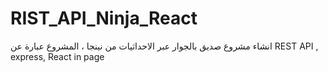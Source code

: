 # RIST_API_Ninja_React
انشاء مشروع صديق بالجوار عبر الاحداثيات من نينجا ، المشروع عبارة عن REST API , express, React in page
